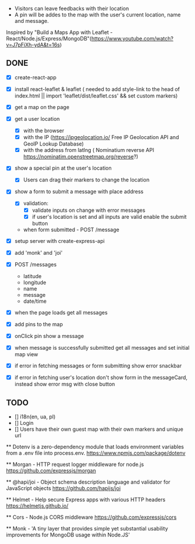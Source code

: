 - Visitors can leave feedbacks with their location
- A pin will be addes to the map with the user's current location, name and message.

Inspired by "Build a Maps App with Leaflet - React/Node.js/Express/MongoDB"(https://www.youtube.com/watch?v=J7pFiXh-ydA&t=16s)

## DONE

- [x] create-react-app
- [x] install react-leaflet & leaflet ( needed to add style-link to the head of index.html || import 'leaflet/dist/leaflet.css' && set custom markers)
- [x] get a map on the page
- [x] get a user location
  - [x] with the browser
  - [x] with the IP (https://ipgeolocation.io/ Free IP Geolocation API and GeoIP Lookup Database)
  * [x] with the address from latlng ( Nominatium reverse API https://nominatim.openstreetmap.org/reverse?)
- [x] show a special pin at the user's location
  - [x] Users can drag their markers to change the location
- [x] show a form to submit a message with place address
  - [x] validation:
    - [x] validate inputs on change with error messages
    - [x] if user's location is set and all inputs are valid enable the submit button
  - when form submitted - POST /message
- [x] setup server with create-express-api 
- [x] add 'monk' and 'joi'
- [x] POST /messages
  - latitude
  - longitude
  - name
  - message
  - date/time
- [x] when the page loads get all messages
- [x] add pins to the map
- [x] onClick pin show a message

- [x] when message is successfully submitted get all messages and set initial map view
- [x] if error in fetching messages or form submitting show error snackbar
- [x] if error in fetching user's location don't show form in the messageCard, instead show error msg with close button

## TODO

- [] i18n(en, ua, pl)
- [] Login
- [] Users have their own guest map with their own markers and unique url

\*\* Dotenv is a zero-dependency module that loads environment variables from a .env file into process.env. https://www.npmjs.com/package/dotenv

\*\* Morgan - HTTP request logger middleware for node.js https://github.com/expressjs/morgan

\*\* @hapi/joi - Object schema description language and validator for JavaScript objects https://github.com/hapijs/joi

\*\* Helmet - Help secure Express apps with various HTTP headers https://helmetjs.github.io/

\*\* Cors - Node.js CORS middleware https://github.com/expressjs/cors

\*\* Monk - 'A tiny layer that provides simple yet substantial usability improvements for MongoDB usage within Node.JS'
